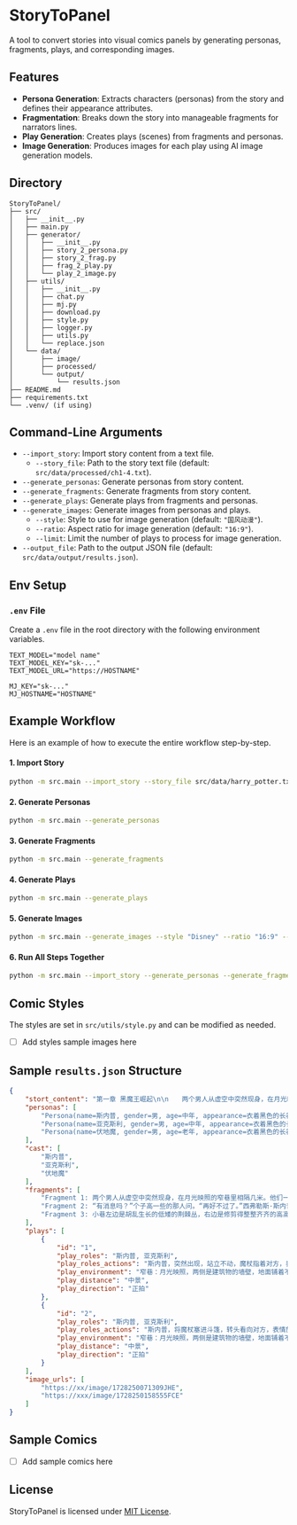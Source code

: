 # StoryToPanel
A tool to convert stories into visual comics panels by generating personas, fragments, plays, and corresponding images.  

## Features  
- **Persona Generation**: Extracts characters (personas) from the story and defines their appearance attributes.  
- **Fragmentation**: Breaks down the story into manageable fragments for narrators lines.  
- **Play Generation**: Creates plays (scenes) from fragments and personas.  
- **Image Generation**: Produces images for each play using AI image generation models.  

## Directory
```  
StoryToPanel/  
├── src/  
│   ├── __init__.py  
│   ├── main.py  
│   ├── generator/  
│   │   ├── __init__.py  
│   │   ├── story_2_persona.py  
│   │   ├── story_2_frag.py  
│   │   ├── frag_2_play.py  
│   │   └── play_2_image.py  
│   ├── utils/  
│   │   ├── __init__.py
│   │   ├── chat.py
│   │   ├── mj.py
│   │   ├── download.py
│   │   ├── style.py
│   │   ├── logger.py  
│   │   ├── utils.py
│   │   └── replace.json
│   └── data/  
│       ├── image/  
│       ├── processed/
│       └── output/  
│           └── results.json  
├── README.md
├── requirements.txt  
└── .venv/ (if using)  
```

## Command-Line Arguments
- `--import_story`: Import story content from a text file.  
	- `--story_file`: Path to the story text file (default: `src/data/processed/ch1-4.txt`).  
- `--generate_personas`: Generate personas from story content.  
- `--generate_fragments`: Generate fragments from story content.  
- `--generate_plays`: Generate plays from fragments and personas.  
- `--generate_images`: Generate images from personas and plays.  
	- `--style`: Style to use for image generation (default: `"国风动漫"`).  
	- `--ratio`: Aspect ratio for image generation (default: `"16:9"`).  
	- `--limit`: Limit the number of plays to process for image generation.  
- `--output_file`: Path to the output JSON file (default: `src/data/output/results.json`).  

## Env Setup
### `.env` File
Create a `.env` file in the root directory with the following environment variables.  
```plaintext
TEXT_MODEL="model name"
TEXT_MODEL_KEY="sk-..."
TEXT_MODEL_URL="https://HOSTNAME"

MJ_KEY="sk-..."
MJ_HOSTNAME="HOSTNAME"
```

## Example Workflow
Here is an example of how to execute the entire workflow step-by-step.  
#### **1. Import Story**  
```bash  
python -m src.main --import_story --story_file src/data/harry_potter.txt
```  
#### **2. Generate Personas**  
```bash  
python -m src.main --generate_personas
``` 
#### **3. Generate Fragments**  
```bash  
python -m src.main --generate_fragments
```  
#### **4. Generate Plays**  
```bash  
python -m src.main --generate_plays
```
#### **5. Generate Images**  
```bash  
python -m src.main --generate_images --style "Disney" --ratio "16:9" --limit 5
```
#### **6. Run All Steps Together**  
```bash  
python -m src.main --import_story --generate_personas --generate_fragments --generate_plays --generate_images --story_file data/processed/ch1-4.txt --style "国风动漫" --ratio "16:9" --limit 5
```  

## Comic Styles
The styles are set in `src/utils/style.py` and can be modified as needed.
- [ ] Add styles sample images here

## Sample `results.json` Structure
```json
{
	"stort_content": "第一章 黑魔王崛起\n\n　　两个男人从虚空中突然现身，在月光映照的窄巷里相隔几米。他们一动不动地站立了...",
    "personas": [
        "Persona(name=斯内普, gender=男, age=中年, appearance=衣着黑色的长袍，像是某种古老的巫师长袍，显得他更加阴沉和神秘。 外观消瘦的面孔，鹰钩鼻，脸色苍白，长长的黑头发油腻腻的，垂在肩上。黑色的眼睛深邃而冷漠，嘴角总是带着一丝嘲讽的弧度。)",
        "Persona(name=亚克斯利, gender=男, age=中年, appearance=衣着黑色的长斗篷，里面是精致的巫师长袍，胸口别着一枚银色的胸针。 外观粗壮的身材，面色红润，头发稀疏，浓密的眉毛下藏着一双精明的眼睛。)",
        "Persona(name=伏地魔, gender=男, age=老年, appearance=衣着黑色的长袍，上面绣着银色的符文，显得神秘而邪恶。 外观没有头发，像蛇一样，两道细长的鼻孔，一双闪闪发亮的红眼睛，瞳孔是垂直的。他的肤色十分苍白，似乎发出一种珍珠般的光。)"
    ],
    "cast": [
        "斯内普",
        "亚克斯利",
        "伏地魔"
    ],
    "fragments": [
        "Fragment 1: 两个男人从虚空中突然现身，在月光映照的窄巷里相隔几米。他们一动不动地站立了一秒钟，用魔杖指着对方的胸口。接着，两人互相认了出来，便把魔杖塞进斗篷下面，朝同一方向快步走去。",
        "Fragment 2: “有消息吗？”个子高一些的那人问。“再好不过了。”西弗勒斯·斯内普回答。",
        "Fragment 3: 小巷左边是胡乱生长的低矮的荆棘丛，右边是修剪得整整齐齐的高高的树篱。两人大步行走，长长的斗篷拍打着他们的脚踝。"
	],
    "plays": [
        {
            "id": "1",
            "play_roles": "斯内普, 亚克斯利",
            "play_roles_actions": "斯内普，突然出现，站立不动，魔杖指着对方，表情警惕。亚克斯利，突然出现，站立不动，魔杖指着对方，表情警惕。",
            "play_environment": "窄巷：月光映照，两侧是建筑物的墙壁，地面铺着不平整的石板",
            "play_distance": "中景",
            "play_direction": "正拍"
        },
        {
            "id": "2",
            "play_roles": "斯内普, 亚克斯利",
            "play_roles_actions": "斯内普，将魔杖塞进斗篷，转头看向对方，表情放松。亚克斯利，将魔杖塞进斗篷，转头看向对方，表情放松。",
            "play_environment": "窄巷：月光映照，两侧是建筑物的墙壁，地面铺着不平整的石板",
            "play_distance": "中景",
            "play_direction": "正拍"
        }
    ],
    "image_urls": [
        "https://xx/image/1728250071309JHE",
        "https://xxx/image/1728250158555FCE"
    ]
}
```

## Sample Comics
- [ ] Add sample comics here

## License
StoryToPanel is licensed under [MIT License](LICENSE).

